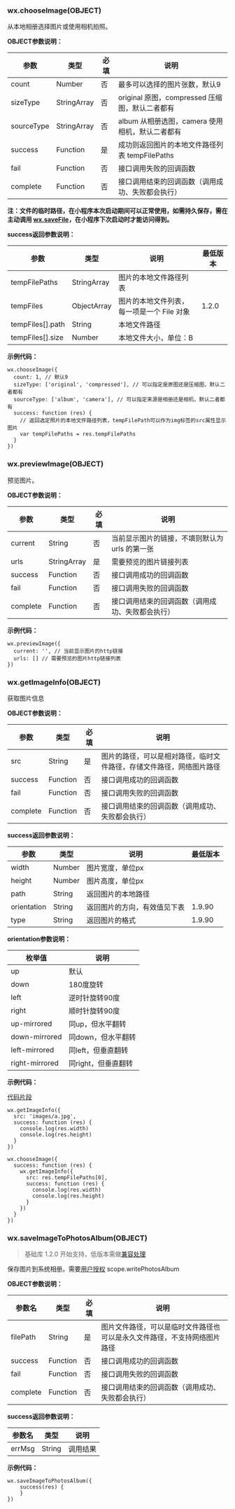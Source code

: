 <!-- https://developers.weixin.qq.com/miniprogram/dev/api/media-picture.html -->

### wx.chooseImage(OBJECT)

从本地相册选择图片或使用相机拍照。

**OBJECT参数说明：**

  参数         |  类型          |  必填 |  说明                                
---------------|----------------|-------|--------------------------------------
  count        |  Number        |  否   |  最多可以选择的图片张数，默认9       
  sizeType     |  StringArray   |  否   |original 原图，compressed 压缩图，默认二者都有
  sourceType   |  StringArray   |  否   |album 从相册选图，camera 使用相机，默认二者都有
  success      |  Function      |  是   |成功则返回图片的本地文件路径列表 tempFilePaths
  fail         |  Function      |  否   |  接口调用失败的回调函数              
  complete     |  Function      |  否   |接口调用结束的回调函数（调用成功、失败都会执行）

**注：文件的临时路径，在小程序本次启动期间可以正常使用，如需持久保存，需在主动调用 [wx.saveFile](https://developers.weixin.qq.com/miniprogram/dev/api/file.html)，在小程序下次启动时才能访问得到。**

**success返回参数说明：**

  参数               |  类型          |  说明                       | 最低版本 
---------------------|----------------|-----------------------------|----------
  tempFilePaths      |  StringArray   |  图片的本地文件路径列表     |          
  tempFiles          |  ObjectArray   |图片的本地文件列表，每一项是一个 File 对象|  1.2.0   
  tempFiles[].path   |  String        |  本地文件路径               |          
  tempFiles[].size   |  Number        |  本地文件大小，单位：B      |          

**示例代码：**

    wx.chooseImage({
      count: 1, // 默认9
      sizeType: ['original', 'compressed'], // 可以指定是原图还是压缩图，默认二者都有
      sourceType: ['album', 'camera'], // 可以指定来源是相册还是相机，默认二者都有
      success: function (res) {
        // 返回选定照片的本地文件路径列表，tempFilePath可以作为img标签的src属性显示图片
        var tempFilePaths = res.tempFilePaths
      }
    })
    

### wx.previewImage(OBJECT)

预览图片。

**OBJECT参数说明：**

  参数       |  类型          |  必填 |  说明                         
-------------|----------------|-------|-------------------------------
  current    |  String        |  否   |当前显示图片的链接，不填则默认为 urls 的第一张
  urls       |  StringArray   |  是   |  需要预览的图片链接列表       
  success    |  Function      |  否   |  接口调用成功的回调函数       
  fail       |  Function      |  否   |  接口调用失败的回调函数       
  complete   |  Function      |  否   |接口调用结束的回调函数（调用成功、失败都会执行）

**示例代码：**

    wx.previewImage({
      current: '', // 当前显示图片的http链接
      urls: [] // 需要预览的图片http链接列表
    })
    

### wx.getImageInfo(OBJECT)

获取图片信息

**OBJECT参数说明：**

  参数       |  类型       |  必填 |  说明                                 
-------------|-------------|-------|---------------------------------------
  src        |  String     |  是   |图片的路径，可以是相对路径，临时文件路径，存储文件路径，网络图片路径
  success    |  Function   |  否   |  接口调用成功的回调函数               
  fail       |  Function   |  否   |  接口调用失败的回调函数               
  complete   |  Function   |  否   |接口调用结束的回调函数（调用成功、失败都会执行）

**success返回参数说明：**

  参数          |  类型     |  说明             |  最低版本 
----------------|-----------|-------------------|-----------
  width         |  Number   |  图片宽度，单位px |           
  height        |  Number   |  图片高度，单位px |           
  path          |  String   | 返回图片的本地路径|           
  orientation   |  String   |返回图片的方向，有效值见下表|  1.9.90   
  type          |  String   |  返回图片的格式   |  1.9.90   

**orientation参数说明：**

  枚举值           |  说明           
-------------------|-----------------
  up               |  默认           
  down             |  180度旋转      
  left             |  逆时针旋转90度 
  right            |  顺时针旋转90度 
  up-mirrored      | 同up，但水平翻转
  down-mirrored    |同down，但水平翻转
  left-mirrored    |同left，但垂直翻转
  right-mirrored   |同right，但垂直翻转

**示例代码：**

[代码片段](wechatide://minicode/Kd47Sbmr6yYu)

    wx.getImageInfo({
      src: 'images/a.jpg',
      success: function (res) {
        console.log(res.width)
        console.log(res.height)
      }
    })
    
    wx.chooseImage({
      success: function (res) {
        wx.getImageInfo({
          src: res.tempFilePaths[0],
          success: function (res) {
            console.log(res.width)
            console.log(res.height)
          }
        })
      }
    })
    

### wx.saveImageToPhotosAlbum(OBJECT)

> 基础库 1.2.0 开始支持，低版本需做[兼容处理](https://developers.weixin.qq.com/miniprogram/dev/framework/compatibility.html)

保存图片到系统相册。需要[用户授权](https://developers.weixin.qq.com/miniprogram/dev/api/authorize-index.html) scope.writePhotosAlbum

**OBJECT参数说明：**

  参数名     |  类型       |  必填 |  说明                                   
-------------|-------------|-------|-----------------------------------------
  filePath   |  String     |  是   |图片文件路径，可以是临时文件路径也可以是永久文件路径，不支持网络图片路径
  success    |  Function   |  否   |  接口调用成功的回调函数                 
  fail       |  Function   |  否   |  接口调用失败的回调函数                 
  complete   |  Function   |  否   |接口调用结束的回调函数（调用成功、失败都会执行）

**success返回参数说明：**

  参数名   |  类型     |  说明   
-----------|-----------|---------
  errMsg   |  String   | 调用结果

**示例代码：**

    wx.saveImageToPhotosAlbum({
        success(res) {
        }
    })
